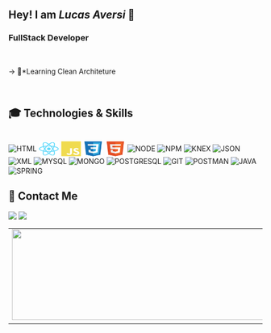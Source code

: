 ## Hey! I am *Lucas Aversi*   👋
### FullStack Developer
<br/>

-> 🌱*Learning Clean Architeture

<br/>
  
## 🎓 Technologies & Skills
<div style="display: inline_block"><br>
  <img align="center" alt="HTML" height="30" width="40"  src="https://cdn.jsdelivr.net/gh/devicons/devicon@latest/icons/typescript/typescript-original.svg" />
  <img align="center" alt="React" height="30" width="40" src="https://raw.githubusercontent.com/devicons/devicon/master/icons/react/react-original.svg">
  <img align="center" alt="JavaScript" height="30" width="40" src="https://raw.githubusercontent.com/devicons/devicon/master/icons/javascript/javascript-plain.svg">
  <img align="center" alt="CSS"  height="30" width="40" src="https://raw.githubusercontent.com/devicons/devicon/master/icons/css3/css3-original.svg">
  <img align="center" alt="HTML" height="30" width="40" src="https://raw.githubusercontent.com/devicons/devicon/master/icons/html5/html5-original.svg">
  <img align="center" alt="NODE" height="30" width="40" src="https://cdn.jsdelivr.net/gh/devicons/devicon@latest/icons/nodejs/nodejs-original.svg" />
  <img align="center" alt="NPM" height="30" width="40" src="https://cdn.jsdelivr.net/gh/devicons/devicon@latest/icons/npm/npm-original-wordmark.svg" />
  <img align="center" alt="KNEX" height="30" width="40" src="https://cdn.jsdelivr.net/gh/devicons/devicon@latest/icons/knexjs/knexjs-original.svg" />
  <img align="center" alt="JSON" height="30" width="40" src="https://cdn.jsdelivr.net/gh/devicons/devicon@latest/icons/json/json-original.svg" />
  <img align="center" alt="XML" height="30" width="40" rc="https://cdn.jsdelivr.net/gh/devicons/devicon@latest/icons/xml/xml-original.svg" />          
  <img align="center" alt="MYSQL" height="30" width="40" src="https://cdn.jsdelivr.net/gh/devicons/devicon@latest/icons/mysql/mysql-original.svg" />            
  <img align="center" alt="MONGO" height="30" width="40" src="https://cdn.jsdelivr.net/gh/devicons/devicon@latest/icons/mongodb/mongodb-original.svg" />       
  <img align="center" alt="POSTGRESQL" height="30" width="40" src="https://cdn.jsdelivr.net/gh/devicons/devicon@latest/icons/postgresql/postgresql-plain.svg" />
  <img align="center" alt="GIT" height="30" width="40" src="https://cdn.jsdelivr.net/gh/devicons/devicon@latest/icons/git/git-original.svg" />
  <img align="center" alt="POSTMAN" height="30" width="40" src="https://cdn.jsdelivr.net/gh/devicons/devicon@latest/icons/postman/postman-original.svg" />
  <img align="center" alt="JAVA" height="30" width="40" src="https://cdn.jsdelivr.net/gh/devicons/devicon@latest/icons/java/java-original.svg" />
  <img align="center" alt="SPRING" height="30" width="40" src="https://cdn.jsdelivr.net/gh/devicons/devicon@latest/icons/spring/spring-original.svg" />

</div>
  
## 📲 Contact Me  
<div> 

  <a href = "mailto:lucasaversi@gmail.com"><img src="https://img.shields.io/badge/-Gmail-%23333?style=for-the-badge&logo=gmail&logoColor=white" target="_blank"></a>
  <a href="https://www.linkedin.com/in/lucas-aversi-18997a22a/" target="_blank"><img src="https://img.shields.io/badge/-LinkedIn-%230077B5?style=for-the-badge&logo=linkedin&logoColor=white" target="_blank"></a> 
  <div display="flex" align="center">
  <a href="https://github.com/aversi">
  <table>
  <tr>
  <td><img width="500em" height="180em" src="https://github-readme-stats.vercel.app/api?username=aversii&show_icons=true&theme=tokyonight&include_all_commits=true&count_private=true"/><td>
  <td><img width="500em" height="180em" src="https://github-readme-stats.vercel.app/api/top-langs/?username=aversii&layout=compact&langs_count=7&theme=tokyonight"/><td>
  </tr>
  </table> 
  </div>
  
 
</div>
<!--
**Aversii/Aversii** is a ✨ _special_ ✨ repository because its `README.md` (this file) appears on your GitHub profile.

Here are some ideas to get you started:

- 🔭 I’m currently working on ...
- 🌱 I’m currently learning ...
- 👯 I’m looking to collaborate on ...
- 🤔 I’m looking for help with ...
- 💬 Ask me about ...
- 📫 How to reach me: ...
- 😄 Pronouns: ...
- ⚡ Fun fact: ...
-->
